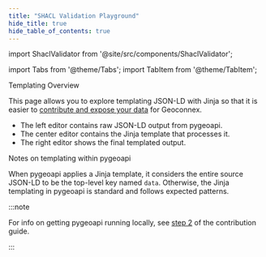 ```yaml
---
title: "SHACL Validation Playground"
hide_title: true
hide_table_of_contents: true
---
```


<!-- this is hacky fix to allow for full width https://stackoverflow.com/questions/74666779/override-max-width-of-specific-docs-not-all-docs -->
<head>
  <html class="fullWidthContent">
  </html>
</head>


import ShaclValidator from '@site/src/components/ShaclValidator';


import Tabs from '@theme/Tabs';
import TabItem from '@theme/TabItem';

<Tabs>
<TabItem value="play" label="ShaclValidator" default>
<ShaclValidator/>
</TabItem>
<TabItem value="help" label="Help and Background Info" >

<!-- bigger but not ## because otherwise ## will show up in the heading when the tab isn't in focus -->
<div style={{fontSize: "1.5em", fontWeight: "bold", margin: "1em 0 0.5em 0"}}>
Templating Overview
</div>

This page allows you to explore templating JSON-LD with Jinja so that it is easier to [contribute and expose your data](/docs/contributing/overview.md) for Geoconnex.
 
- The left editor contains raw JSON-LD output from pygeoapi. 
- The center editor contains the Jinja template that processes it.
- The right editor shows the final templated output. 

<div style={{fontSize: "1.0em", fontWeight: "bold", margin: "1em 0 0.5em 0"}}>
Notes on templating within pygeoapi
</div>

When pygeoapi applies a Jinja template, it considers the entire source JSON-LD to be the top-level key named `data`. Otherwise, the Jinja templating in pygeoapi is standard and follows expected patterns.

:::note

For info on getting pygeoapi running locally, see [step 2](/contributing/step-2/pygeoapi/deployment) of the contribution guide.

:::

</TabItem>
</Tabs>
